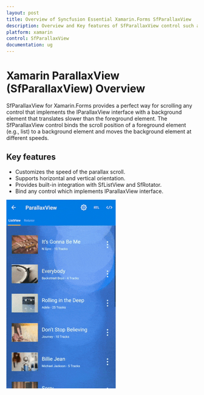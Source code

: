 ```yaml
---
layout: post
title: Overview of Syncfusion Essential Xamarin.Forms SfParallaxView
description: Overview and Key features of SfParallaxView control such as speed of the parallax scroll, support for horizontal and vertical orientation and built-in integration with SfListView and SfRotator.
platform: xamarin
control: SfParallaxView
documentation: ug
---
```


# Xamarin ParallaxView (SfParallaxView) Overview

SfParallaxView for Xamarin.Forms provides a perfect way for scrolling any control that implements the IParallaxView interface with a background element that translates slower than the foreground element. The SfParallaxView control binds the scroll position of a foreground element (e.g., list) to a background element and moves the background element at different speeds.

## Key features

* Customizes the speed of the parallax scroll.
* Supports horizontal and vertical orientation.
* Provides built-in integration with SfListView and SfRotator.
* Bind any control which implements IParallaxView interface.

![SfParallaxView](ParallaxView_Images/parallaxview.gif)